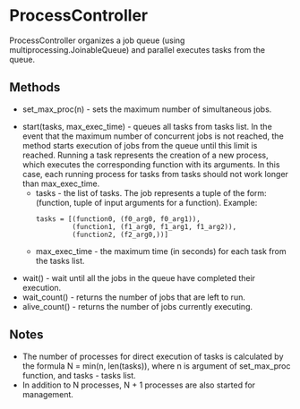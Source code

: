 # ProcessController
ProcessController organizes a job queue (using multiprocessing.JoinableQueue) and parallel executes tasks from the queue.

## Methods
- set_max_proc(n) - sets the maximum number of simultaneous jobs.
+ start(tasks, max_exec_time) - queues all tasks from tasks list. In the event that the maximum number of 
  concurrent jobs is not reached, the method starts execution of jobs from the queue until this limit is reached. 
  Running a task represents the creation of a new process, which executes the corresponding function with its arguments. 
  In this case, each running process for tasks from tasks should not work longer than max_exec_time.
  + tasks - the list of tasks. The job represents a tuple of the form: 
    (function, tuple of input arguments for a function).
    Example: 
    ```
    tasks = [(function0, (f0_arg0, f0_arg1)), 
             (function1, (f1_arg0, f1_arg1, f1_arg2)), 
             (function2, (f2_arg0,))]
    ```               
  + max_exec_time - the maximum time (in seconds) for each task from the tasks list.
- wait() - wait until all the jobs in the queue have completed their execution.
- wait_count() - returns the number of jobs that are left to run.
- alive_count() - returns the number of jobs currently executing.

## Notes
* The number of processes for direct execution of tasks is calculated by the formula N = min(n, len(tasks)), 
  where n is argument of set_max_proc function, and tasks - tasks list.
* In addition to N processes, N + 1 processes are also started for management.
